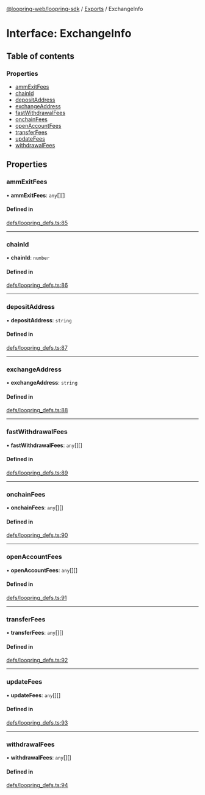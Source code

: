 [@loopring-web/loopring-sdk](../README.md) / [Exports](../modules.md) / ExchangeInfo

# Interface: ExchangeInfo

## Table of contents

### Properties

- [ammExitFees](ExchangeInfo.md#ammexitfees)
- [chainId](ExchangeInfo.md#chainid)
- [depositAddress](ExchangeInfo.md#depositaddress)
- [exchangeAddress](ExchangeInfo.md#exchangeaddress)
- [fastWithdrawalFees](ExchangeInfo.md#fastwithdrawalfees)
- [onchainFees](ExchangeInfo.md#onchainfees)
- [openAccountFees](ExchangeInfo.md#openaccountfees)
- [transferFees](ExchangeInfo.md#transferfees)
- [updateFees](ExchangeInfo.md#updatefees)
- [withdrawalFees](ExchangeInfo.md#withdrawalfees)

## Properties

### ammExitFees

• **ammExitFees**: `any`[][]

#### Defined in

[defs/loopring_defs.ts:85](https://github.com/Loopring/loopring_sdk/blob/02976c9/src/defs/loopring_defs.ts#L85)

___

### chainId

• **chainId**: `number`

#### Defined in

[defs/loopring_defs.ts:86](https://github.com/Loopring/loopring_sdk/blob/02976c9/src/defs/loopring_defs.ts#L86)

___

### depositAddress

• **depositAddress**: `string`

#### Defined in

[defs/loopring_defs.ts:87](https://github.com/Loopring/loopring_sdk/blob/02976c9/src/defs/loopring_defs.ts#L87)

___

### exchangeAddress

• **exchangeAddress**: `string`

#### Defined in

[defs/loopring_defs.ts:88](https://github.com/Loopring/loopring_sdk/blob/02976c9/src/defs/loopring_defs.ts#L88)

___

### fastWithdrawalFees

• **fastWithdrawalFees**: `any`[][]

#### Defined in

[defs/loopring_defs.ts:89](https://github.com/Loopring/loopring_sdk/blob/02976c9/src/defs/loopring_defs.ts#L89)

___

### onchainFees

• **onchainFees**: `any`[][]

#### Defined in

[defs/loopring_defs.ts:90](https://github.com/Loopring/loopring_sdk/blob/02976c9/src/defs/loopring_defs.ts#L90)

___

### openAccountFees

• **openAccountFees**: `any`[][]

#### Defined in

[defs/loopring_defs.ts:91](https://github.com/Loopring/loopring_sdk/blob/02976c9/src/defs/loopring_defs.ts#L91)

___

### transferFees

• **transferFees**: `any`[][]

#### Defined in

[defs/loopring_defs.ts:92](https://github.com/Loopring/loopring_sdk/blob/02976c9/src/defs/loopring_defs.ts#L92)

___

### updateFees

• **updateFees**: `any`[][]

#### Defined in

[defs/loopring_defs.ts:93](https://github.com/Loopring/loopring_sdk/blob/02976c9/src/defs/loopring_defs.ts#L93)

___

### withdrawalFees

• **withdrawalFees**: `any`[][]

#### Defined in

[defs/loopring_defs.ts:94](https://github.com/Loopring/loopring_sdk/blob/02976c9/src/defs/loopring_defs.ts#L94)
